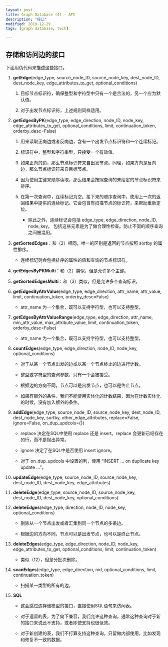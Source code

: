 ```yaml
---
layout: post
title: Graph Database (4) - API
description: "接口"
modified: 2019-12-29
tags: [graph database, tech]

---
```


## 存储和访问边的接口

下面用伪代码来描述这些接口。

1. **getEdge**(edge_type, source_node_ID, source_node_key, dest_node_ID, dest_node_key, edge_attributes_to_get, optional_conditions)
    1. 目标节点标识符，确保整型和字符型中只有一个是合法的，另一个应为默认值。

    2. 对于出发节点标识符，上述规则同样适用。

2. **getEdgesByPK**(edge_type, edge_direction, node_ID, node_key, edge_attributes_to_get, optional_conditions, limit, continuation_token, orderby_desc=False)
    1. 用来读取正向边或者反向边，含有一个出发节点标识符和一个连续标记。

    2. 标识符中，整型和字符串型，只接受一个有效值。

    3. 如果正向的边，那么节点标识符来自出发节点。同理，如果方向是反向边，那么节点标识符来自目标节点。

    4. 因为使用主键来顺序读取，那么结果会按照查询的未给定的节点标识符来排序。

    5. 在第一次查询中，连续标记为空。接下来的顺序查询中，使用上一次的返回结果中提供的连续标记。它会包含有扫描节点的标识符，来帮助重新定位。
        * 除此之外，连续标记会包括 edge_type, edge_direction, node_ID, node_key。 包括这些元素是为了做合理性检查。防止不同的顺序查询之间被混用。

3. **getSortedEdges**：和（2）相同，唯一的区别是返回的节点按照 sortby 的属性排序。
    * 连续标记则会包括排序的属性的值和查询的节点标识符。

4. **getEdgesByPKMulti**：和（2）类似，但是允许多个主键。

5. **getSortedEdgesMulti**：和（3）类似，但是允许多个查询标识。

6. **getEdgesByAttrValue**(edge_type, edge_direction, attr_name, attr_value, limit, continuation_token, orderby_desc=False)
    * attr_name 为一个集合，既可以支持字符型，也可以支持整型。

7. **getEdgesByAttrValueRange**(edge_type, edge_direction, attr_name, min_attr_value, max_attribute_value, limit, continuation_token, orderby_desc=False)
    * attr_name 为一个集合，既可以支持字符型，也可以支持整型。

8. **countEdges**(edge_type, edge_direction, node_ID, node_key, optional_conditions)
    * 对于从某一个节点出发的边或以某一个节点终止的边进行计数。

    * 整型或字符型的查询参数，只有一个会被接受。

    * 根据边的方向不同，节点可以是出发节点，也可以是终止节点。

    * 如果有额外的条件，我们不能使用实体化的计数结果，因为在计数实体化的时候，没有加入额外的条件。

9. **addEdge**(edge_type, source_node_ID, source_node_key, dest_node_ID, dest_node_key, sortby, other_edge_attributes, replace=False, ignore=False, on_dup_updcols={})
    * replace 决定在SQL中使用 replace 还是 insert。replace 会更新已经存在的行，而不是抛出异常。

    * ignore 决定了在SQL中是否使用 insert ignore。

    * 对于 on_dup_updcols 中设置的列，使用 “INSERT ... on duplicate key update ...”。

10. **updateEdge**(edge_type, source_node_ID, source_node_key, dest_node_ID, dest_node_key, edge_attributes)

11. **deleteEdge**(edge_type, source_node_ID, source_node_key, dest_node_ID, dest_node_key, optional_conditions)

12. **deleteEdges**(edge_type, direction, node_ID, node_key, optional_conditions)
    * 删除从一个节点出发或者汇集到同一个节点的多条边。

    * 根据边的方向不同，节点可以是出发节点，也可以是终止节点。

13. **deleteEdges**(edge_type, edge_direction, node_ID, node_key, edge_attributes_to_get, optional_conditions, limit, continuation_token)
    * 类似（12），但是分批次删除。

14. **scanEdges**(edge_type, edge_direction, nid, optional_conditions, limit, continuation_token)
    * 扫描某一类型的所有的边。

15. **SQL**
    * 这会跳过边存储模型的接口，直接使用SQL语句来访问表。

    * 对于遗留的表，为了向下兼容，我们允许这种查询。通常这种查询对于新的接口来说还不支持，或者即使支持也很低效。

    * 对于新创建的表，我们不打算支持这种查询。只留做内部使用，比如发现和修复不一致的数据。
